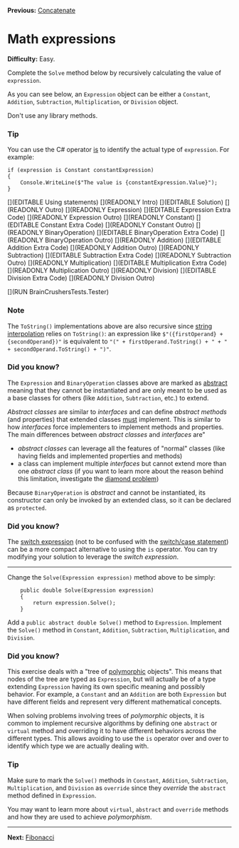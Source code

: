 ﻿**Previous:** [Concatenate](recursion-concatenate)

# Math expressions

**Difficulty:** Easy.

Complete the `Solve` method below by recursively calculating the value of `expression`.

As you can see below, an `Expression` object can be either a `Constant`, `Addition`, `Subtraction`, `Multiplication`, or `Division` object.

Don't use any library methods.

### Tip

You can use the C# operator [is](https://docs.microsoft.com/en-us/dotnet/csharp/language-reference/operators/is) to identify the actual type of `expression`. For example:
```
if (expression is Constant constantExpression)
{
    Console.WriteLine($"The value is {constantExpression.Value}");
}
```

[](EDITABLE Using statements)
[](READONLY Intro)
[](EDITABLE Solution)
[](READONLY Outro)
[](READONLY Expression)
[](EDITABLE Expression Extra Code)
[](READONLY Expression Outro)
[](READONLY Constant)
[](EDITABLE Constant Extra Code)
[](READONLY Constant Outro)
[](READONLY BinaryOperation)
[](EDITABLE BinaryOperation Extra Code)
[](READONLY BinaryOperation Outro)
[](READONLY Addition)
[](EDITABLE Addition Extra Code)
[](READONLY Addition Outro)
[](READONLY Subtraction)
[](EDITABLE Subtraction Extra Code)
[](READONLY Subtraction Outro)
[](READONLY Multiplication)
[](EDITABLE Multiplication Extra Code)
[](READONLY Multiplication Outro)
[](READONLY Division)
[](EDITABLE Division Extra Code)
[](READONLY Division Outro)

[](RUN BrainCrushersTests.Tester)

### Note

The `ToString()` implementations above are also recursive since [string interpolation](https://docs.microsoft.com/en-us/dotnet/csharp/language-reference/tokens/interpolated) relies on `ToString()`: an expression like `$"({firstOperand} + {secondOperand})"` is equivalent to `"(" + firstOperand.ToString() + " + " + secondOperand.ToString() + ")"`.

### Did you know?

The `Expression` and `BinaryOperation` classes above are marked as [abstract](https://docs.microsoft.com/en-us/dotnet/csharp/language-reference/keywords/abstract) meaning that they cannot be instantiated and are only meant to be used as a base classes for others (like `Addition`, `Subtraction`, etc.) to extend.

*Abstract classes* are similar to *interfaces* and can define *abstract methods* (and properties) that extended classes <u>must</u> implement. This is similar to how *interfaces* force implementers to implement methods and properties. The main differences between *abstract classes* and *interfaces* are"
- *abstract classes* can leverage all the features of "normal" classes (like having fields and implemented properties and methods)
- a class can implement multiple *interfaces* but cannot extend more than one *abstract class* (if you want to learn more about the reason behind this limitation, investigate the [diamond problem](https://en.wikipedia.org/wiki/Multiple_inheritance#The_diamond_problem))

Because `BinaryOperation` is *abstract* and cannot be instantiated, its constructor can only be invoked by an extended class, so it can be declared as `protected`.

### Did you know?

The [switch expression](https://docs.microsoft.com/en-us/dotnet/csharp/language-reference/operators/switch-expression) (not to be confused with the [switch/case statement](https://docs.microsoft.com/en-us/dotnet/csharp/language-reference/statements/selection-statements#the-switch-statement)) can be a more compact alternative to using the `is` operator. You can try modifying your solution to leverage the *switch expression*.

---

Change the `Solve(Expression expression)` method above to be simply:
```
    public double Solve(Expression expression)
    {
        return expression.Solve();
    }
```

Add a `public abstract double Solve()` method to `Expression`. Implement the `Solve()` method in `Constant`, `Addition`, `Subtraction`, `Multiplication`, and `Division`.

### Did you know?

This exercise deals with a "tree of [polymorphic](https://docs.microsoft.com/en-us/dotnet/csharp/fundamentals/object-oriented/polymorphism) objects". This means that nodes of the tree are typed as `Expression`, but will actually be of a type extending `Expression` having its own specific meaning and possibly behavior. For example, a `Constant` and an `Addition` are both `Expression` but have different fields and represent very different mathematical concepts.

When solving problems involving trees of *polymorphic* objects, it is common to implement recursive algorithms by defining one `abstract` or `virtual` method and overriding it to have different behaviors across the different types. This allows avoiding to use the `is` operator over and over to identify which type we are actually dealing with.

### Tip

Make sure to mark the `Solve()` methods in `Constant`, `Addition`, `Subtraction`, `Multiplication`, and `Division` as `override` since they *override* the `abstract` method defined in `Expression`.

You may want to learn more about `virtual`, `abstract` and `override` methods and how they are used to achieve *polymorphism*.

---

**Next:** [Fibonacci](recursion-fibonacci)